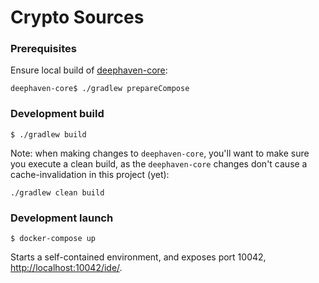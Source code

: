 # Crypto Sources

### Prerequisites

Ensure local build of [deephaven-core](https://github.com/deephaven/deephaven-core):

```
deephaven-core$ ./gradlew prepareCompose
```

### Development build

```
$ ./gradlew build
```

Note: when making changes to `deephaven-core`, you'll want to make sure you execute a clean build, as the `deephaven-core` changes don't cause a cache-invalidation in this project (yet):

```
./gradlew clean build
```

### Development launch

```
$ docker-compose up
```

Starts a self-contained environment, and exposes port 10042, [http://localhost:10042/ide/](http://localhost:10042/ide/).

